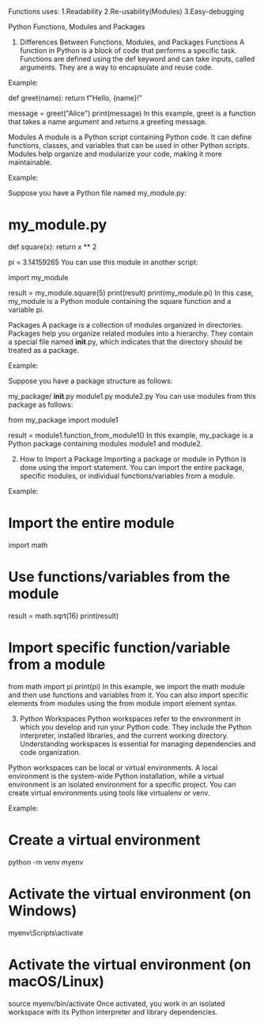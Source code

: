 Functions uses:
1.Readability
2.Re-usability(Modules)
3.Easy-debugging

Python Functions, Modules and Packages
1. Differences Between Functions, Modules, and Packages
Functions
A function in Python is a block of code that performs a specific task. Functions are defined using the def keyword and can take inputs, called arguments. They are a way to encapsulate and reuse code.

Example:

def greet(name):
    return f"Hello, {name}!"

message = greet("Alice")
print(message)
In this example, greet is a function that takes a name argument and returns a greeting message.

Modules
A module is a Python script containing Python code. It can define functions, classes, and variables that can be used in other Python scripts. Modules help organize and modularize your code, making it more maintainable.

Example:

Suppose you have a Python file named my_module.py:

# my_module.py
def square(x):
    return x ** 2

pi = 3.14159265
You can use this module in another script:

import my_module

result = my_module.square(5)
print(result)
print(my_module.pi)
In this case, my_module is a Python module containing the square function and a variable pi.

Packages
A package is a collection of modules organized in directories. Packages help you organize related modules into a hierarchy. They contain a special file named __init__.py, which indicates that the directory should be treated as a package.

Example:

Suppose you have a package structure as follows:

my_package/
    __init__.py
    module1.py
    module2.py
You can use modules from this package as follows:

from my_package import module1

result = module1.function_from_module1()
In this example, my_package is a Python package containing modules module1 and module2.

2. How to Import a Package
Importing a package or module in Python is done using the import statement. You can import the entire package, specific modules, or individual functions/variables from a module.

Example:

# Import the entire module
import math

# Use functions/variables from the module
result = math.sqrt(16)
print(result)

# Import specific function/variable from a module
from math import pi
print(pi)
In this example, we import the math module and then use functions and variables from it. You can also import specific elements from modules using the from module import element syntax.

3. Python Workspaces
Python workspaces refer to the environment in which you develop and run your Python code. They include the Python interpreter, installed libraries, and the current working directory. Understanding workspaces is essential for managing dependencies and code organization.

Python workspaces can be local or virtual environments. A local environment is the system-wide Python installation, while a virtual environment is an isolated environment for a specific project. You can create virtual environments using tools like virtualenv or venv.

Example:

# Create a virtual environment
python -m venv myenv

# Activate the virtual environment (on Windows)
myenv\Scripts\activate

# Activate the virtual environment (on macOS/Linux)
source myenv/bin/activate
Once activated, you work in an isolated workspace with its Python interpreter and library dependencies.